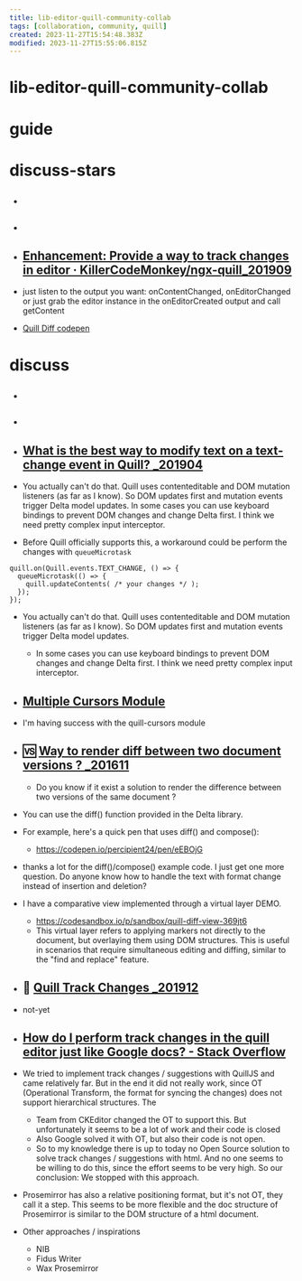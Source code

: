```yaml
---
title: lib-editor-quill-community-collab
tags: [collaboration, community, quill]
created: 2023-11-27T15:54:48.383Z
modified: 2023-11-27T15:55:06.815Z
---
```


# lib-editor-quill-community-collab

# guide

# discuss-stars
- ## 

- ## 

- ## [Enhancement: Provide a way to track changes in editor · KillerCodeMonkey/ngx-quill_201909](https://github.com/KillerCodeMonkey/ngx-quill/issues/524)
- just listen to the output you want: onContentChanged, onEditorChanged or just grab the editor instance in the onEditorCreated output and call getContent

- [Quill Diff codepen](https://codepen.io/percipient24/pen/eEBOjG)
# discuss
- ## 

- ## 

- ## [What is the best way to modify text on a text-change event in Quill? _201904](https://github.com/quilljs/quill/issues/2558)
- You actually can't do that. Quill uses contenteditable and DOM mutation listeners (as far as I know). So DOM updates first and mutation events trigger Delta model updates. In some cases you can use keyboard bindings to prevent DOM changes and change Delta first. I think we need pretty complex input interceptor.

- Before Quill officially supports this, a workaround could be perform the changes with `queueMicrotask`

```JS
quill.on(Quill.events.TEXT_CHANGE, () => {
  queueMicrotask(() => {
    quill.updateContents( /* your changes */ );
  });
});
```

- You actually can't do that. Quill uses contenteditable and DOM mutation listeners (as far as I know). So DOM updates first and mutation events trigger Delta model updates.
  - In some cases you can use keyboard bindings to prevent DOM changes and change Delta first. I think we need pretty complex input interceptor.

- ## [Multiple Cursors Module ](https://github.com/quilljs/quill/issues/918)
- I'm having success with the quill-cursors module

- ## 🆚️ [Way to render diff between two document versions ? _201611](https://github.com/quilljs/quill/issues/1125)
  - Do you know if it exist a solution to render the difference between two versions of the same document ?

- You can use the diff() function provided in the Delta library.
- For example, here's a quick pen that uses diff() and compose():
  - https://codepen.io/percipient24/pen/eEBOjG

- thanks a lot for the diff()/compose() example code. I just get one more question. Do anyone know how to handle the text with format change instead of insertion and deletion? 

- I have a comparative view implemented through a virtual layer DEMO. 
  - https://codesandbox.io/p/sandbox/quill-diff-view-369jt6
  - This virtual layer refers to applying markers not directly to the document, but overlaying them using DOM structures. This is useful in scenarios that require simultaneous editing and diffing, similar to the "find and replace" feature. 

- ## 🔀 [Quill Track Changes _201912](https://github.com/quilljs/quill/issues/2858)
- not-yet

- ## [How do I perform track changes in the quill editor just like Google docs? - Stack Overflow](https://stackoverflow.com/questions/58887843/how-do-i-perform-track-changes-in-the-quill-editor-just-like-google-docs)
- We tried to implement track changes / suggestions with QuillJS and came relatively far. But in the end it did not really work, since OT (Operational Transform, the format for syncing the changes) does not support hierarchical structures. The
  - Team from CKEditor changed the OT to support this. But unfortunately it seems to be a lot of work and their code is closed
  - Also Google solved it with OT, but also their code is not open. 
  - So to my knowledge there is up to today no Open Source solution to solve track changes / suggestions with html. And no one seems to be willing to do this, since the effort seems to be very high. So our conclusion: We stopped with this approach.

- Prosemirror has also a relative positioning format, but it's not OT, they call it a step. This seems to be more flexible and the doc structure of Prosemirror is similar to the DOM structure of a html document.

- Other approaches / inspirations
  - NIB
  - Fidus Writer
  - Wax Prosemirror
